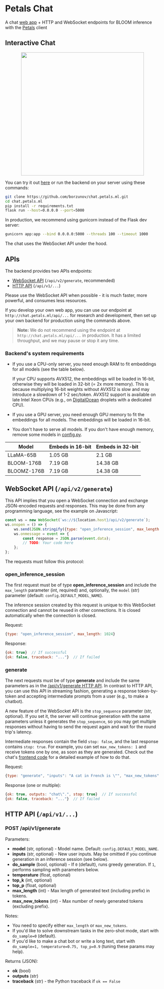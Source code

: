 # Petals Chat

A chat [web app](http://chat.petals.ml) + HTTP and WebSocket endpoints for BLOOM inference with the [Petals](https://petals.ml) client

## Interactive Chat

<div align="center">
<img src="https://i.imgur.com/p2nwiho.png" width="400px">
</div>

You can try it out [here](http://chat.petals.ml) or run the backend on your server using these commands:

```bash
git clone https://github.com/borzunov/chat.petals.ml.git
cd chat.petals.ml
pip install -r requirements.txt
flask run --host=0.0.0.0 --port=5000
```

In production, we recommend using gunicorn instead of the Flask dev server:

```bash
gunicorn app:app --bind 0.0.0.0:5000 --threads 100 --timeout 1000
```

The chat uses the WebSocket API under the hood.

## APIs

The backend provides two APIs endpoints:

- [WebSocket API](#websocket-api-apiv2generate) (`/api/v2/generate`, recommended)
- [HTTP API](#http-api-apiv1) (`/api/v1/...`)

Please use the WebSocket API when possible - it is much faster, more powerful, and consumes less resources.

If you develop your own web app, you can use our endpoint at `http://chat.petals.ml/api/...` for research and development, then set up your own backend for production using the commands above.

> **Note:** We do not recommend using the endpoint at `http://chat.petals.ml/api/...` in production. It has a limited throughput, and we may pause or stop it any time.

### Backend's system requirements

- If you use a CPU-only server, you need enough RAM to fit embeddings for all models (see the table below).

  If your CPU supports AVX512, the embeddings will be loaded in 16-bit, otherwise they will be loaded in 32-bit (= 2x more memory).
  This is because multiplying 16-bit weights without AVX512 is slow and may introduce a slowdown of 1-2 sec/token.
  AVX512 support is available on late Intel Xeon CPUs
  (e.g., on [DigitalOcean](https://digitalocean.com) droplets with a dedicated CPU).

- If you use a GPU server, you need enough GPU memory to fit the embeddings for all models.
  The embeddings will be loaded in 16-bit.

- You don't have to serve all models. If you don't have enough memory, remove some models in [config.py](config.py).

| Model | Embeds in 16-bit | Embeds in 32-bit |
| --- | --- | --- |
| LLaMA-65B | 1.05 GB | 2.1 GB |
| BLOOM-176B | 7.19 GB | 14.38 GB |
| BLOOMZ-176B | 7.19 GB | 14.38 GB |

## WebSocket API (`/api/v2/generate`)

This API implies that you open a WebSocket connection and exchange JSON-encoded requests and responses.
This may be done from any programming language, see the example on Javascript:

```javascript
const ws = new WebSocket(`ws://${location.host}/api/v2/generate`);
ws.onopen = () => {
    ws.send(JSON.stringify({type: "open_inference_session", max_length: 1024}));
    ws.onmessage = event => {
        const response = JSON.parse(event.data);
        // TODO: Your code here
    };
};
```

The requests must follow this protocol:

### open_inference_session

The first request must be of type **open_inference_session** and include the `max_length` parameter (int, required)
and, optionally, the `model` (str) parameter (default: `config.DEFAULT_MODEL_NAME`).

The inference session created by this request is unique to this WebSocket connection and cannot be reused in other connections.
It is closed automatically when the connection is closed.

Request:

```javascript
{type: "open_inference_session", max_length: 1024}
```

Response:

```javascript
{ok: true}  // If successful
{ok: false, traceback: "..."}  // If failed
```

### generate

The next requests must be of type **generate** and include the same parameters as in the [/api/v1/generate HTTP API](#post-apiv1generate).
In contrast to HTTP API, you can use this API in streaming fashion, generating a response token-by-token and accepting intermediate prompts from a user
(e.g., to make a chatbot).

A new feature of the WebSocket API is the `stop_sequence` parameter (str, optional). If you set it, the server will continue generation with the same parameters unless it generates the `stop_sequence`, so you may get multiple responses without having to send the request again and wait for the round trip's latency.

Intermediate responses contain the field `stop: false`, and the last response contains `stop: true`. For example, you can set `max_new_tokens: 1` and receive tokens one by one, as soon as they are generated. Check out the chat's [frontend code](static/chat.js) for a detailed example of how to do that.

Request:

```javascript
{type: "generate", "inputs": "A cat in French is \"", "max_new_tokens": 3}
```

Response (one or multiple):

```javascript
{ok: true, outputs: "chat\".", stop: true}  // If successful
{ok: false, traceback: "..."}  // If failed
```

## HTTP API (`/api/v1/...`)

### POST /api/v1/generate

Parameters:

- **model** (str, optional) - Model name. Default: `config.DEFAULT_MODEL_NAME`.
- **inputs** (str, optional) - New user inputs. May be omitted if you continue generation in an inference session (see below).
- **do_sample** (bool, optional) - If `0` (default), runs greedy generation. If `1`, performs sampling with parameters below.
- **temperature** (float, optional)
- **top_k** (int, optional)
- **top_p** (float, optional)
- **max_length** (int) - Max length of generated text (including prefix) in tokens.
- **max_new_tokens** (int) - Max number of newly generated tokens (excluding prefix).

Notes:

- You need to specify either `max_length` or `max_new_tokens`.
- If you'd like to solve downstream tasks in the zero-shot mode, start with `do_sample=0` (default).
- If you'd like to make a chat bot or write a long text, start with `do_sample=1, temperature=0.75, top_p=0.9` (tuning these params may help).

Returns (JSON):

- **ok** (bool)
- **outputs** (str)
- **traceback** (str) - the Python traceback if `ok == False`

